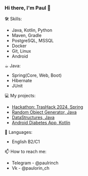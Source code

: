### Hi there, I'm Paul 👋

<!--
**Paulorin/Paulorin** is a ✨ _special_ ✨ repository because its `README.md` (this file) appears on your GitHub profile.
Here are some ideas to get you started:
-->
<!--
- 🔭 I’m currently working on ...
- 🌱 I’m currently learning ...
- 👯 I’m looking to collaborate on ...
- 🤔 I’m looking for help with ...
...
-->
🛠 Skills:
- Java, Kotlin, Python
- Maven, Gradle
- PostgreSQL, MSSQL
- Docker
- Git, Linux
- Android

☕︎ Java:
- Spring(Core, Web, Boot)
- Hibernate
- JUnit

💻 My projects:
- [Hackathon: TrasHack 2024, Spring](https://github.com/GreenCatsTeam/hackathon-2024)
- [Random Object Generator, Java](https://github.com/Paulorin/fieldsetter/tree/branch3)
- [DataStructures, Java](https://github.com/Paulorin/DataStructures)
- [Android Diabetes App, Kotlin](https://github.com/Paulorin/DiabetesApp/tree/main)

💬 Languages:
- English B2/C1

📫 How to reach me: 
- Telegram - @paulrinch
- Vk - @paulorin_ch
